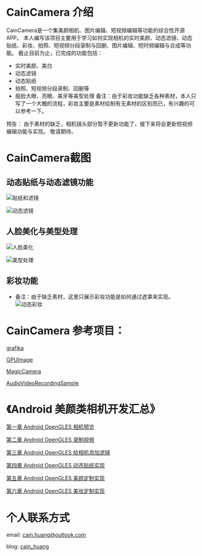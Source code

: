 # CainCamera 介绍
CainCamera是一个集美颜相机、图片编辑、短视频编辑等功能的综合性开源APP。
本人编写该项目主要用于学习如何实现相机的实时美颜、动态滤镜、动态贴纸、彩妆、拍照、短视频分段录制与回删、图片编辑、短时频编辑与合成等功能。
截止目前为止，已完成的功能包括：
* 实时美颜、美白
* 动态滤镜
* 动态贴纸
* 拍照、短视频分段录制、回删等
* 瘦脸大眼、亮眼、美牙等美型处理
备注：由于彩妆功能缺乏各种素材，本人只写了一个大概的流程，彩妆主要是素材绘制有无素材的区别而已，有兴趣的可以参考一下。

预告：
由于素材的缺乏，相机镜头部分暂不更新功能了，接下来将会更新短视频编辑功能与实现。
敬请期待。

# CainCamera截图
## 动态贴纸与动态滤镜功能
![贴纸和滤镜](https://github.com/CainKernel/CainCamera/blob/master/screenshot/sticker_and_filter.jpg)

![动态滤镜](https://github.com/CainKernel/CainCamera/blob/master/screenshot/dynamic_filter.jpg)

## 人脸美化与美型处理
![人脸美化](https://github.com/CainKernel/CainCamera/blob/master/screenshot/beauty_face.jpg)

![美型处理](https://github.com/CainKernel/CainCamera/blob/master/screenshot/face_reshape.jpg)

## 彩妆功能
* 备注：由于缺乏素材，这里只展示彩妆功能是如何通过遮罩来实现。
![动态彩妆](https://github.com/CainKernel/CainCamera/blob/master/screenshot/makeup.jpg)

# CainCamera 参考项目：
[grafika](https://github.com/google/grafika)

[GPUImage](https://github.com/CyberAgent/android-gpuimage)

[MagicCamera](https://github.com/wuhaoyu1990/MagicCamera)

[AudioVideoRecordingSample](https://github.com/saki4510t/AudioVideoRecordingSample)

# 《Android 美颜类相机开发汇总》
[第一章 Android OpenGLES 相机预览](https://www.jianshu.com/p/dabc6be45d2e)

[第二章 Android OpenGLES 录制视频](https://www.jianshu.com/p/d5fe577170cd)

[第三章 Android OpenGLES 给相机添加滤镜](https://www.jianshu.com/p/f7629254f7f0)

[第四章 Android OpenGLES 动态贴纸实现](https://www.jianshu.com/p/122bedf3a17e)

[第五章 Android OpenGLES 美颜定制实现](https://www.jianshu.com/p/3334a3af331f)

[第六章 Android OpenGLES 美妆定制实现](https://www.jianshu.com/p/bc0d0db2893b)

# 个人联系方式

email: <cain.huang@outlook.com>

blog: [cain_huang](http://www.jianshu.com/u/fd6f2b25d0f4)